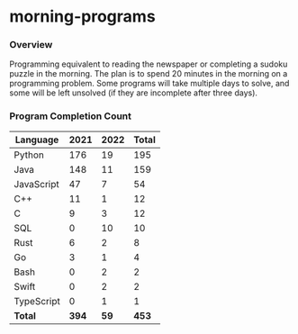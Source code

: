 # morning-programs

### Overview

Programming equivalent to reading the newspaper or completing a sudoku puzzle in the morning.  The plan is to spend 20 
minutes in the morning on a programming problem.  Some programs will take multiple days to solve, and some will be left 
unsolved (if they are incomplete after three days).

### Program Completion Count

| Language     | 2021    | 2022    | Total   |
|--------------|---------|---------|---------|
| Python       | 176     | 19      | 195     |
| Java         | 148     | 11      | 159     |
| JavaScript   | 47      | 7       | 54      |
| C++          | 11      | 1       | 12      |
| C            | 9       | 3       | 12      |
| SQL          | 0       | 10      | 10      |
| Rust         | 6       | 2       | 8       |
| Go           | 3       | 1       | 4       |
| Bash         | 0       | 2       | 2       |
| Swift        | 0       | 2       | 2       |
| TypeScript   | 0       | 1       | 1       |
| **Total**    | **394** | **59**  | **453** |
